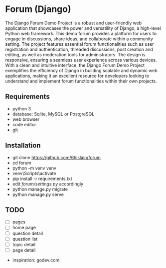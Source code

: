 # Forum (Django)

The Django Forum Demo Project is a robust and user-friendly web application that showcases the power and versatility of Django, a high-level Python web framework. This demo forum provides a platform for users to engage in discussions, share ideas, and collaborate within a community setting. The project features essential forum functionalities such as user registration and authentication, threaded discussions, post creation and editing, as well as moderation tools for administrators. The design is responsive, ensuring a seamless user experience across various devices. With a clean and intuitive interface, the Django Forum Demo Project exemplifies the efficiency of Django in building scalable and dynamic web applications, making it an excellent resource for developers looking to understand and implement forum functionalities within their own projects.

## Requirements

- python 3
- database: Sqlite, MySQL or PostgreSQL
- web browser
- code editor
- git

## Installation

- git clone https://github.com/6hislain/forum
- cd forum
- python -m venv venv
- venv\Scripts\activate
- pip install -r requirements.txt
- edit _forum/settings.py_ accordingly
- python manage.py migrate
- python manage.py serve

## TODO

- [ ] pages
- [ ] home page
- [ ] question detail
- [ ] question list
- [ ] topic detail
- [ ] page detail
- inspiration: godev.com
